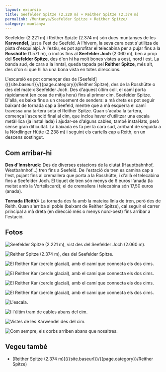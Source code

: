 ```yaml
---
layout: excursio
title: Seefelder Spitze (2.220 m) + Reither Spitze (2.374 m)
permalink: /Muntanya/Seefelder Spitze + Reither Spitze/
category: muntanya
---
```


Seefelder (2.221 m) i Reither Spizte (2.374 m) són dues muntanyes de les
**Karwendel**, just a l'est de Seefeld. A l'hivern, la seva cara oest s'utilitza
de pista d'esquí alpí. A l'estiu, es pot aprofitar el telecabina per a pujar
fins a la **Rosshütte** (1.571 m), o inclús fins al **Seefelder Joch** (2.060 m), ben
a prop del **Seefelder Spitze**, des d'on hi ha molt bones vistes a oest, nord i
est. La banda sud, de cara a la Inntal, queda tapada pel **Reither Spitze**, més
alt, des d'on sí que hi ha una bona vista en totes direccions.

L'excursió es pot començar des de [Seefeld]({{site.baseurl}}/{{page.category}}/Reither Spitze), des de la Rosshütte o des del
mateix Seefelder Joch. Des d'aquest últim coll, el camí porta ràpidament (en
cosa de mitja hora) fins al primer cim, Seefelder Spitze. D'allà, es baixa
fins a un creuement de senders: a mà dreta es pot seguir baixant de tornada
cap a Seefeld, mentre que a mà esquerra el camí travessa una tartera sota el
Reither Spitze. Quan s'acaba la tartera, comença l'ascenció final al cim, que
inclou haver d'utilitzar una escala metàl·lica (ja instal·lada) i ajudar-se
d'alguns cables, també instal·lats, però sense gran dificultat. La baixada es
fa per la cara sud, arribant de seguida a la Nördlinger Hütte (2.238 m) i
seguint els cartells cap a Reith, en un descens sostingut.

## Com arribar-hi

**Des d'Innsbruck:** Des de diverses estacions de la ciutat (Hauptbahnhof,
Westbahnhof...) tren fins a Seefeld. De l'estació de tren es camina cap a
l'est, pujant fins al cremallera que porta a la Rosshütte, i d'allà el
telecabina fins a Seefelder Joch. El tiquet de tren són menys de 6 euros
l'anada (la meitat amb la Vorteilscard); el de cremallera i telecabina són
17,50 euros (anada).

**Tornada (Reith):** La tornada des fa amb la mateixa línia de tren, però des de
Reith. Quan s'arriba al poble (baixant de Reither Spitze), cal seguir el
carrer principal a mà dreta (en direcció més o menys nord-oest) fins arribar a
l'estació. 

## Fotos

![Seefelder Spitze (2.221 m), vist des del Seefelder Joch (2.060 m).]({{site.baseurl}}/images/reither_spitze_seefelder_spitze.jpg "Seefelder Spitze")

![Reither Spitze (2.374 m), des del Seefelder Spitze.]({{site.baseurl}}/images/reither_spitze_reither_spitze_seefelder.jpg "Reither Spitze")

![El Reither Kar (cercle glacial), amb el camí que connecta els dos cims.]({{site.baseurl}}/images/reither_spitze_reither_kar.jpg "Reither Kar")

![El Reither Kar (cercle glacial), amb el camí que connecta els dos cims.]({{site.baseurl}}/images/reither_spitze_reither_kar_2.jpg "Reither Kar")

![El Reither Kar (cercle glacial), amb el camí que connecta els dos cims.]({{site.baseurl}}/images/reither_spitze_reither_kar_3.jpg "Reither Kar")

![El Reither Kar (cercle glacial), amb el camí que connecta els dos cims.]({{site.baseurl}}/images/reither_spitze_reither_kar_4.jpg "Reither Kar")

![L'escala.]({{site.baseurl}}/images/reither_spitze_escala.jpg "L'escala")

![I l'últim tram de cables abans del cim.]({{site.baseurl}}/images/reither_spitze_cables.jpg "Cables")

![Vistes de les Karwendel des del cim.]({{site.baseurl}}/images/reither_spitze_karwendel.jpg "Karwendel")

![Com sempre, els corbs arriben abans que nosaltres.]({{site.baseurl}}/images/reither_spitze_corbs.jpg "Corbs")

## Vegeu també

* [Reither Spitze (2.374 m)]({{site.baseurl}}/{{page.category}}/Reither Spitze)
